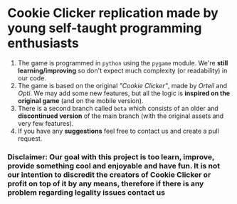 # Cookie Clicker replication made by young self-taught programming enthusiasts

1. The game is programmed in `python` using the `pygame` module. We're **still learning/improving** so don't expect much complexity (or readability) in our code.
2. The game is based on the original *"Cookie Clicker"*, made by *Orteil* and *Opti*. We may add some new features, but all the logic is **inspired on the original game** (and on the mobile version).
3. There is a second branch called `beta` which consists of an older and **discontinued version** of the main branch (with the original assets and very few features).
4. If you have any **suggestions** feel free to contact us and create a pull request.

### Disclaimer: Our goal with this project is too learn, improve, provide something cool and enjoyable and have fun. It is not our intention to discredit the creators of Cookie Clicker or profit on top of it by any means, therefore if there is any problem regarding legality issues contact us
